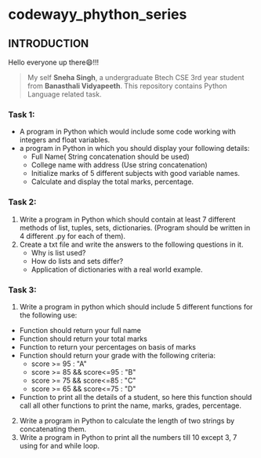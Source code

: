# codewayy_phython_series
## INTRODUCTION
Hello everyone up there:smile:!!!

>My self **Sneha Singh**, a undergraduate Btech CSE 3rd year student from **Banasthali Vidyapeeth**.
>This repository contains Python Language related task.
### Task 1:
- A program in Python which would include some code working with integers and float variables.
- a program in Python in which you should display your following details:
  -  Full Name( String concatenation should be used)
  -  College name with address (Use string concatenation)
  -  Initialize marks of 5 different subjects with good variable names.
  -  Calculate and display the total marks, percentage.
  
### Task 2:
  1. Write a program in Python which should contain at least 7 different methods
      of list, tuples, sets, dictionaries. (Program should be written in 4 different .py
      for each of them).
  2. Create a txt file and write the answers to the following questions in it.
      - Why is list used?
      - How do lists and sets differ?
      - Application of dictionaries with a real world example.
      
### Task 3:
 1. Write a program in python which should include 5 different functions for the
following use:
   - Function should return your full name
   - Function should return your total marks
   - Function to return your percentages on basis of marks
   - Function should return your grade with the following criteria:
     - score >= 95 : "A"
     - score >= 85 && score<=95 : "B"
     - score >= 75 && score<=85 : "C"
     - score >= 65 && score<=75 : "D"
  - Function to print all the details of a student, so here this function
should call all other functions to print the name, marks, grades,
percentage.
2. Write a program in Python to calculate the length of two strings by
concatenating them.
3. Write a program in Python to print all the numbers till 10 except 3, 7 using
for and while loop.
